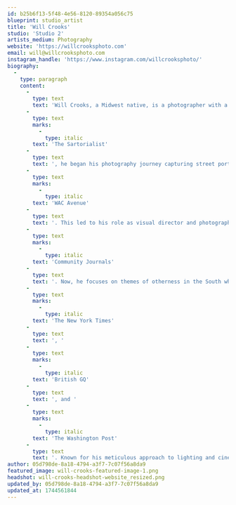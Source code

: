 ```yaml
---
id: b25b6f13-5f48-4e56-8120-89354a056c75
blueprint: studio_artist
title: 'Will Crooks'
studio: 'Studio 2'
artists_medium: Photography
website: 'https://willcrooksphoto.com'
email: will@willcrooksphoto.com
instagram_handle: 'https://www.instagram.com/willcrooksphoto/'
biography:
  -
    type: paragraph
    content:
      -
        type: text
        text: 'Will Crooks, a Midwest native, is a photographer with a background in accounting and a deep interest in Comparative Philosophy. Inspired by Scott Schuman’s '
      -
        type: text
        marks:
          -
            type: italic
        text: 'The Sartorialist'
      -
        type: text
        text: ', he began his photography journey capturing street portraits in Greenville, SC, producing over 2,000 portraits for his blog '
      -
        type: text
        marks:
          -
            type: italic
        text: 'WAC Avenue'
      -
        type: text
        text: '. This led to his role as visual director and photographer for '
      -
        type: text
        marks:
          -
            type: italic
        text: 'Community Journals'
      -
        type: text
        text: '. Now, he focuses on themes of otherness in the South while working on editorial assignments for '
      -
        type: text
        marks:
          -
            type: italic
        text: 'The New York Times'
      -
        type: text
        text: ', '
      -
        type: text
        marks:
          -
            type: italic
        text: 'British GQ'
      -
        type: text
        text: ', and '
      -
        type: text
        marks:
          -
            type: italic
        text: 'The Washington Post'
      -
        type: text
        text: '. Known for his meticulous approach to lighting and cinematic portraiture, Will continues to explore the intersection of storytelling and style in his work.'
author: 05d798de-8a18-4794-a3f7-7c07f56a8da9
featured_image: will-crooks-featured-image-1.png
headshot: will-crooks-headshot-website_resized.png
updated_by: 05d798de-8a18-4794-a3f7-7c07f56a8da9
updated_at: 1744561844
---
```

